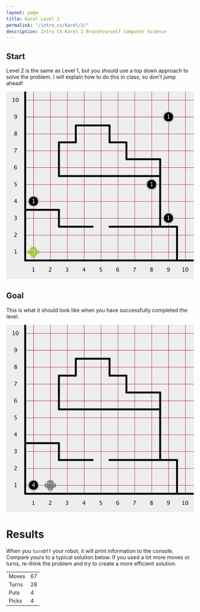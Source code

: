 ```yaml
---
layout: page
title: Karel Level 2
permalink: "/intro_cs/karel/2/"
description: Intro CS Karel 2 BraceYourself Computer Science
---
```


<div class="karel content">
  <h2>Start</h2>
    <p>Level 2 is the same as Level 1, but you should use a top down approach to solve the problem. I will explain how to do this in class, so don't jump ahead!</p>
    <img src="/public/img/karel/2/level_2-begin.png">      
  <h2>Goal</h2>
    <p>This is what it should look like when you have successfully completed the level.</p>
    <img src="/public/img/karel/2/level_2-end.png">
  <div class="results">
    <h1>Results</h1>
    <p>When you <code>turnOff</code> your robot, it will print information to the console. Compare yours to a typical solution below. If you used a lot more moves or turns, re-think the problem and try to create a more efficient solution.</p>
    <table>
      <tr>
        <td>Moves</td>
        <td>67</td>
      </tr>
      <tr>
        <td>Turns</td>
        <td>28</td>
      </tr>
      <tr>
        <td>Puts</td>
        <td>4</td>
      </tr>
      <tr>
        <td>Picks</td>
        <td>4</td>
      </tr>
    </table>
  </div>
</div>
